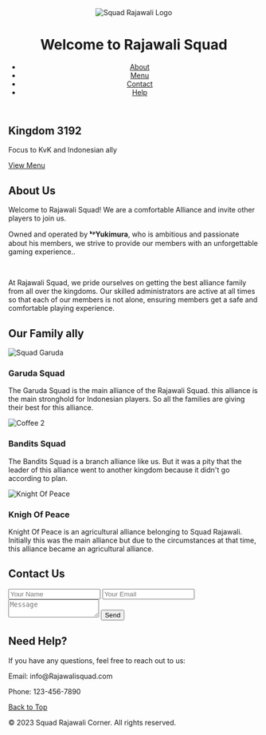 <!-- Created by Geyusa -->
<html>
<head>
  
  <link rel="stylesheet" type="text/css" href="style7.css">
</head>
<body>
  
  <header id="btt">
    <div class="logo">
      <img src="https://i.postimg.cc/9M2pfhj8/Picsart-23-06-18-22-31-42-287-1.png" alt="Squad Rajawali Logo">
      <h1>Welcome to Rajawali Squad</h1>
    </div>
    <nav>
      <ul>
        <li><a href="#about">About</a></li>
        <li><a href="#menu">Menu</a></li>
        <li><a href="#contact">Contact</a></li>
        <li><a href="#help">Help</a></li>
      </ul>
    </nav>
  </header>
  
  <section id="hero">
    <div class="hero-content">
      <h2>Kingdom 3192</h2>
      <p>Focus to KvK and Indonesian ally</p> 
      
   <a href="#menu" class="btn">View Menu</a>
    </div>
  </section>
  
  <section id="about">
    <div class="container">
      <h2>About Us</h2>
      <p>Welcome to Rajawali Squad! We are a comfortable Alliance and invite other players to join us.</p>
      <p>Owned and operated by <b>ᵏᴾYukimura</b>, who is ambitious and passionate about his members, we strive to provide our members with an unforgettable gaming experience..</p> <br />
      <p>At Rajawali Squad, we pride ourselves on getting the best alliance family from all over the kingdoms. Our skilled administrators are active at all times so that each of our members is not alone, ensuring members get a safe and comfortable playing experience.</p>
    
   </div>
  </section>
  
  <section id="menu">
    <div class="container">
         <h2>Our Family ally</h2>
      <div class="menu-item">
        <img src="https://i.postimg.cc/7PtJrq2h/SQUAD-GARUDA-92-20230712-151012.jpg" alt="Squad Garuda">
        <h3>Garuda Squad</h3>
        <p>The Garuda Squad is the main alliance of the Rajawali Squad. this alliance is the main stronghold for Indonesian players. So all the families are giving their best for this alliance.</p>
      </div>
      <div class="menu-item">
        <img src="https://i.postimg.cc/W4LYzbm2/78f17ba7c0104f07f92caa01baa73daa.webp" alt="Coffee 2">
        <h3>Bandits Squad</h3>
        <p>The Bandits Squad is a branch alliance like us. But it was a pity that the leader of this alliance went to another kingdom because it didn't go according to plan.</p>
      </div>
      <div class="menu-item">
        <img src="https://i.postimg.cc/YqWxWzy7/1682526941422.jpg" alt="Knight Of Peace">
        <h3>Knigh Of Peace</h3>
        <p>Knight Of Peace is an agricultural alliance belonging to Squad Rajawali. Initially this was the main alliance but due to the circumstances at that time, this alliance became an agricultural alliance.</p>
      </div>
    </div>
  </section>
  
  <section id="contact">
    <div class="container">
      <h2>Contact Us</h2>
      <form>
        <input type="text" placeholder="Your Name" required>
        <input type="email" placeholder="Your Email" required>
        <textarea placeholder="Message" required></textarea>
        <button type="submit">Send</button>
      </form>
    </div>
  </section>
  
  <section id="help">
    <div class="container">
      <h2>Need Help?</h2>
      <p>If you have any questions, feel free to reach out to us:</p>
      <p>Email: info@Rajawalisquad.com</p>
      <p>Phone: 123-456-7890</p>
    </div>
  </section>
  
   <a href="#btt" class="back-to-top">Back to Top</a>

  
  <footer>
    <p>&copy; 2023 Squad Rajawali Corner. All rights reserved.</p>
  </footer>
</body>
</html>
